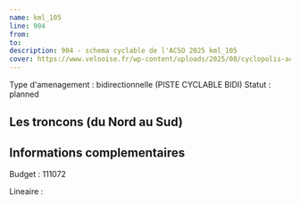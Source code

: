 ```yaml
---
name: kml_105 
line: 904
from: 
to:  
description: 904 - schema cyclable de l'ACSO 2025 kml_105 
cover: https://www.velooise.fr/wp-content/uploads/2025/08/cyclopolis-acso-904.jpg
---
```

Type d'amenagement : bidirectionnelle (PISTE CYCLABLE BIDI)
Statut : planned
## Les troncons (du Nord au Sud)

## Informations complementaires

Budget  : 111072 

Lineaire :

